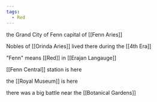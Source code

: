 ```yaml
---
tags:
  - Red
---
```


the Grand City of Fenn
capital of [[Fenn Aries]]

Nobles of [[Orinda Aries]] lived there during the [[4th Era]]

"Fenn" means [[Red]] in [[Erajan Langauge]]

[[Fenn Central]] station is here

the [[Royal Museum]] is here

there was a big battle near the [[Botanical Gardens]]


